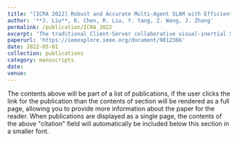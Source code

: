 ```yaml
---
title: "[ICRA 2022] Robust and Accurate Multi-Agent SLAM with Efficient Communication for Smart Mobiles"
author: '**J. Liu**, K. Chen, R. Liu, Y. Yang, Z. Wang, J. Zhang'
permalink: /publication/ICRA_2022
excerpt: 'The traditional Client-Server collaborative visual-inertial SLAM requires the sharing of high-frequency IMU data, which makes it susceptible to the network. The proposed Client-Server collaborative loop detection mechanism makes IMU data unnecessary for the server.'
paperurl: 'https://ieeexplore.ieee.org/document/9812366'
date: 2022-05-01
collection: publications
category: manuscripts
date: 
venue: 
---
```


The contents above will be part of a list of publications, if the user clicks the link for the publication than the contents of section will be rendered as a full page, allowing you to provide more information about the paper for the reader. When publications are displayed as a single page, the contents of the above "citation" field will automatically be included below this section in a smaller font.
